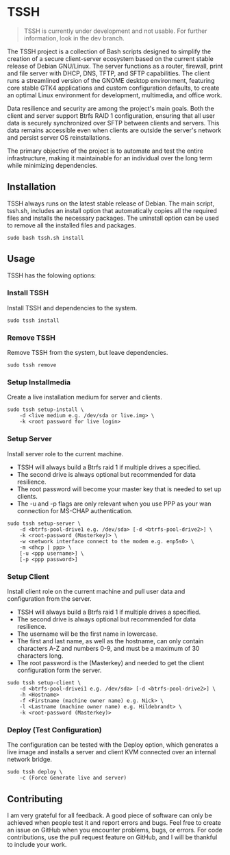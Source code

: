 # TSSH

> TSSH is currently under development and not usable. For further information,
> look in the dev branch.

The TSSH project is a collection of Bash scripts designed to simplify the
creation of a secure client-server ecosystem based on the current stable
release of Debian GNU/Linux. The server functions as a router, firewall, print
and file server with DHCP, DNS, TFTP, and SFTP capabilities. The client runs
a streamlined version of the GNOME desktop environment, featuring core stable
GTK4 applications and custom configuration defaults, to create an optimal Linux
environment for development, multimedia, and office work.

Data resilience and security are among the project's main goals. Both the
client and server support Btrfs RAID 1 configuration, ensuring that all user
data is securely synchronized over SFTP between clients and servers. This data
remains accessible even when clients are outside the server's network and persist
server OS reinstallations.

The primary objective of the project is to automate and test the entire
infrastructure, making it maintainable for an individual over the long term
while minimizing dependencies.

## Installation

TSSH always runs on the latest stable release of Debian. The main script,
tssh.sh, includes an install option that automatically copies all the required
files and installs the necessary packages. The uninstall option can be used to
remove all the installed files and packages.

```shell
sudo bash tssh.sh install
```

## Usage

TSSH has the folowing options:

### Install TSSH

Install TSSH and dependencies to the system.

```shell
sudo tssh install
```
### Remove TSSH

Remove TSSH from the system, but leave dependencies.

```shell
sudo tssh remove
```

### Setup Installmedia

Create a live installation medium for server and clients.

```shell
sudo tssh setup-install \
    -d <live medium e.g. /dev/sda or live.img> \
    -k <root password for live login>
```

### Setup Server

Install server role to the current machine.

- TSSH will always build a Btrfs raid 1 if multiple drives a specified.
- The second drive is always optional but recommended for data resilience.
- The root password will become your master key that is needed to set up clients.
- The -u and -p flags are only relevant when you use PPP as your wan connection
  for MS-CHAP authentication.

```shell
sudo tssh setup-server \
    -d <btrfs-pool-drive1 e.g. /dev/sda> [-d <btrfs-pool-drive2>] \
    -k <root-password (Masterkey)> \
    -w <network interface connect to the modem e.g. enp5s0> \
    -m <dhcp | ppp> \
    [-u <ppp username>] \
    [-p <ppp password>]
```

### Setup Client

Install client role on the current machine and pull user data and configuration
from the server.

- TSSH will always build a Btrfs raid 1 if multiple drives a specified.
- The second drive is always optional but recommended for data resilience.
- The username will be the first name in lowercase.
- The first and last name, as well as the hostname, can only contain characters
  A-Z and numbers 0-9, and must be a maximum of 30 characters long.
- The root password is the (Masterkey) and needed to get the client
  configuration form the server.

```shell
sudo tssh setup-client \
    -d <btrfs-pool-drivei1 e.g. /dev/sda> [-d <btrfs-pool-drive2>] \
    -h <Hostname>
    -f <Firstname (machine owner name) e.g. Nick> \
    -l <Lastname (machine owner name) e.g. Hildebrandt> \
    -k <root-password (Masterkey)>
```

### Deploy (Test Configuration)

The configuration can be tested with the Deploy option, which generates a live
image and installs a server and client KVM connected over an internal network
bridge.

```shell
sudo tssh deploy \
    -c (Force Generate live and server)
```

## Contributing

I am very grateful for all feedback. A good piece of software can only be
achieved when people test it and report errors and bugs. Feel free to create an
issue on GitHub when you encounter problems, bugs, or errors. For code
contributions, use the pull request feature on GitHub, and I will be thankful
to include your work.
